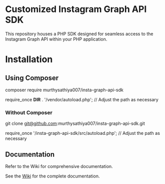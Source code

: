 # Customized Instagram Graph API SDK
This repository houses a PHP SDK designed for seamless access to the Instagram Graph API within your PHP application.

# Installation

## Using Composer

 <!-- Execute the following command -->
composer require murthysathiya007/insta-graph-api-sdk


<!-- Include the autoloader in your PHP code. -->
require_once __DIR__ . '/vendor/autoload.php'; // Adjust the path as necessary

### Without Composer

<!-- Clone the repository. -->
git clone git@github.com:murthysathiya007/insta-graph-api-sdk.git

<!-- Utilize the custom autoloader. -->
require_once '/insta-graph-api-sdk/src/autoload.php'; // Adjust the path as necessary


## Documentation

Refer to the Wiki for comprehensive documentation.

See the [Wiki](https://github.com/murthysathiya007/insta-graph-api-sdk/wiki) for the complete documentation.
